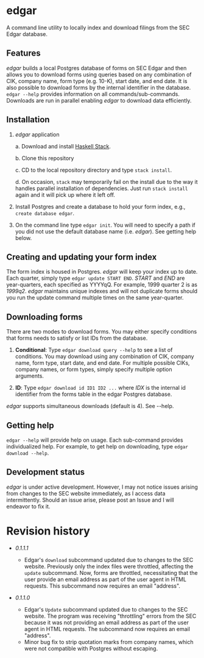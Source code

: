 # edgar

A command line utility to locally index and download filings from the SEC Edgar
database.

## Features

_edgar_ builds a local Postgres database of forms on SEC Edgar and then allows
you to download forms using queries based on any combination of CIK, company
name, form type (e.g. 10-K), start date, and end date. It is also possible
to download forms by the internal identifier in the database. `edgar --help`
provides information on all commands/sub-commands. Downloads are run in parallel
enabling _edgar_ to download data efficiently.

## Installation

1. _edgar_ application

    a. Download and install [Haskell Stack](https://www.stackage.org).

    b. Clone this repository

    c. CD to the local repository directory and type `stack install`.

    d. On occasion, `stack` may temporarily fail on the install due to the way
    it handles parallel installation of dependencies. Just run `stack install` 
    again and it will pick up where it left off.

2. Install Postgres and create a database to hold your form index, e.g., `create database edgar`.

3. On the command line type `edgar init`. You will need to specify a path if you
did not use the default database name (i.e. *edgar*). See getting help below.

## Creating and updating your form index

The form index is housed in Postgres. _edgar_ will keep your index up to date.
Each quarter, simply type `edgar update START END`. *START* and *END* are
year-quarters, each specified as YYYYqQ. For example, 1999 quarter 2 is as
*1999q2*. _edgar_ maintains unique indexes and will not duplicate forms should
you run the update command multiple times on the same year-quarter.


## Downloading forms

There are two modes to download forms. You may either specify conditions that
forms needs to satisfy or list IDs from the database.

1. **Conditional**: Type `edgar download query --help` to see a list of
conditions. You may download using any combination of CIK, company name, form
type, start date, and end date. For multiple possible CIKs, company names, or
form types, simply specify multiple option arguments.

2. **ID**: Type `edgar download id ID1 ID2 ...` where *IDX* is the internal id
identifier from the forms table in the edgar Postgres database.

_edgar_ supports simultaneous downloads (default is 4). See --help.


## Getting help

`edgar --help` will provide help on usage. Each sub-command provides
individualized help. For example, to get help on downloading, type `edgar
download --help`.

## Development status

_edgar_ is under active development. However, I may not notice issues
arising from changes to the SEC website immediately, as I access data
intermittently. Should an issue arise, please post an Issue and I will
endeavor to fix it.

# Revision history

* _0.1.1.1_
    - Edgar's `download` subcommand updated due to changes to the SEC
    website. Previously only the index files were throttled, affecting
    the `update` subcommand. Now, forms are throttled, necessitating
    that the user provide an email address as part of the
    user agent in HTML requests. This subcommand now requires an
    email "address".

* _0.1.1.0_
    - Edgar's `Update` subcommand updated due to changes to the SEC
    website. The program was receiving "throttling" errors from the
    SEC because it was not providing an email address as part of the
    user agent in HTML requests. The subcommand now requires an
    email "address".
    - Minor bug fix to strip quotation marks from company names,
    which were not compatible with Postgres without escaping.

